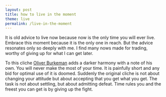 ```yaml
---
layout: post
title: how to live in the moment
theme: live
permalink: /live-in-the-moment
---
```


It is old advice to live now because now is the only time you will ever live.
Embrace this moment because it is the only one in reach.
But the advice resonates only so deeply with me.
I find many nows made for trading, worthy of giving up for what I can get later.

To this cliche [Oliver Burkeman](https://www.goodreads.com/en/book/show/54785515) adds a darker harmony with a note of his own.
You will never make the most of your time.
It is painfully short and any bid for optimal use of it is doomed.
Suddenly the original cliche is not about changing your attitude but about accepting that you get what you get.
The task is not about settling, but about admitting defeat.
Time rules you and the freest you can get is by giving up the fight.